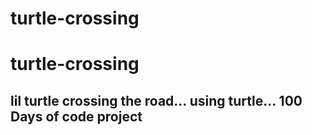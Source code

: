# turtle-crossing
# turtle-crossing


## lil turtle crossing the road... using turtle... 100 Days of code project
